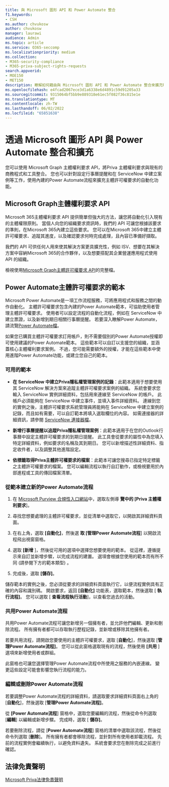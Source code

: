 ```yaml
---
title: 與 Microsoft 圖形 API 和 Power Automate 整合
f1.keywords:
- CSH
ms.author: chvukosw
author: chvukosw
manager: laurawi
audience: Admin
ms.topic: article
ms.service: O365-seccomp
ms.localizationpriority: medium
ms.collection:
- M365-security-compliance
- M365-priva-subject-rights-requests
search.appverid:
- MOE150
- MET150
description: 瞭解如何藉由與 Microsoft 圖形 API 和 Power Automate 整合來擴充Priva 主體權利要求功能。
ms.openlocfilehash: e4fcad2067ece3d1a6338e6d4891c59d91205a33
ms.sourcegitcommit: 9315064bf5bb9e889318e61ec5f082f36c815e1e
ms.translationtype: MT
ms.contentlocale: zh-TW
ms.lasthandoff: 06/02/2022
ms.locfileid: "65851638"
---
```

# <a name="integrate-and-extend-through-microsoft-graph-api-and-power-automate"></a>透過 Microsoft 圖形 API 與 Power Automate 整合和擴充

您可以使用 Microsoft Graph 主體權利要求 API，將Priva 主體權利要求與現有的商務程式和工具整合。 您也可以針對設定行事曆提醒和在 ServiceNow 中建立案例等工作，使用內建的Power Automate流程來擴充主體許可權要求的自動化功能。

## <a name="microsoft-graph-subject-rights-requests-api"></a>Microsoft Graph主體權利要求 API

Microsoft 365主體權利要求 API 提供簡單但強大的方法，讓您將自動化引入現有的主體權限原則。 當個人向您的組織要求資訊時，我們的 API 可讓您根據該要求的準則，在Microsoft 365內建立這些要求。 您可以在Microsoft 365中建立主體許可權要求、追蹤其進度，以及確認要求何時完成處理，且內容已準備好擷取。

我們的 API 可供任何人用來使其解決方案更具擴充性，例如 ISV、想要在其解決方案中容納Microsoft 365的合作夥伴，以及想要搭配其企業營運應用程式使用 API 的組織。

檢視使用[Microsoft Graph主體許可權要求 API](/graph/api/resources/subjectrightsrequest-subjectrightsrequestapioverview)的完整檔。

## <a name="power-automate-templates-for-subject-rights-requests"></a>Power Automate主體許可權要求的範本

Microsoft Power Automate是一項工作流程服務，可將應用程式和服務之間的動作自動化。 主體許可權要求包含內建的Power Automate範本，可協助使用者管理主體許可權要求。 使用者可以設定流程的自動化流程，例如在 ServiceNow 中建立票證，以及新增到期日相關行事曆提醒。 若要深入瞭解Power Automate，請流覽[Power Automate檔](/power-automate/getting-started)。

如果您已購買主體許可權要求訂用帳戶，則不需要個別的Power Automate授權即可使用建議的Power Automate範本。 這些範本可以自訂以支援您的組織，並涵蓋核心主體權利要求案例。 不過，您可能需要額外的授權，才能在這些範本中使用進階Power Automate功能，或建立您自己的範本。

### <a name="available-templates"></a>可用的範本

- **在 ServiceNow 中建立Priva隱私權管理案例的記錄**：此範本適用于想要使用其 ServiceNow 解決方案來追蹤主體許可權要求案例的組織。 系統會要求您輸入 ServiceNow 實例詳細資料，包括用來連線至 ServiceNow 的帳戶。 此帳戶必須能夠在 ServiceNow 中建立事件，並填入事件詳細資料。 連線到您的實例之後，主體許可權要求系統管理員將能夠在 ServiceNow 中建立案例的記錄，而且如有需要，可以自訂範本將填入選取欄位的內容。 如需連接器的詳細資訊，請參閱 [ServiceNow 連接器檔](/connectors/service-now/)。

- **新增行事曆提醒以追蹤Priva隱私權管理案例**：此範本適用于在您的Outlook行事曆中設定主體許可權要求的到期日提醒。 此工具會從要求的屬性中為您填入特定詳細資料，例如要求的名稱及其到期日。 您可以新增描述性詳細資料、指定收件者，以及調整其他進階設定。

- **依標籤取得Priva主體許可權要求的檔案**：此範本可讓您搜尋已指定特定標籤之主體許可權要求的檔案。 您可以編輯流程以執行自訂動作，或檢視要用於內部進程或工具的傳回檔案清單。

### <a name="create-a-new-power-automate-flow-from-a-template"></a>從範本建立新的Power Automate流程

1. 在 [Microsoft Purview 合規性入口網站](https://compliance.microsoft.com/)中，選取左側導 **覽中的 [Priva 主體權利要求**]。

2. 尋找您想要處理的主體許可權要求，並從清單中選取它，以開啟其詳細資料頁面。

3. 在右上角，選取 **[自動化]**，然後選 **取 [管理Power Automate流程**] 以開啟流程飛出視窗窗格。

4. 選取 **[新增** ]，然後從可用的選項中選擇您想要使用的範本。 從這裡，遵循提示來自訂並新增步驟，以完成流程的建置。 選項會根據您使用的範本而有所不同 (請參閱下方的範本類型) 。

5. 完成後，選取 **[儲存]**。

儲存範本的實例之後，您必須從要求的詳細資料頁面執行它，以便流程實例具有正確的內容和識別碼。 開啟要求，返回 **[自動化]** 功能表，選取範本，然後選取 [ **執行流程]**。 您可以選取 [ **查看流程執行活動**]，以查看您過去的活動。

### <a name="share-a-power-automate-flow"></a>共用Power Automate流程

共用Power Automate流程可讓您新增另一個擁有者，並允許他們編輯、更新和刪除流程。 所有擁有者都可以存取執行歷程記錄，並新增或移除其他擁有者。 

若要共用流程，請開啟您要使用的主體許可權要求，選取 [**自動化**]，然後選取 [**管理Power Automate流程]**。 您可以從此窗格選取現有的流程，然後使用 **[共用** ] 選項來新增使用者或群組。

此窗格也可讓您選擇管理Power Automate流程中所使用之服務的內嵌連線。 變更這些設定可能會影響您執行流程的能力。

### <a name="edit-or-delete-power-automate-flow"></a>編輯或刪除Power Automate流程

若要調整Power Automate流程的詳細資料，請選取要求詳細資料頁面右上角的 [**自動化**]，然後選取 [**管理Power Automate流程]**。

從 **[Power Automate流程**] 窗格中，選取您要編輯的流程，然後從命令列選取 [**編輯**] 以編輯或新增步驟。 完成時，選取 [ **儲存]**。

若要刪除流程，請從 [**Power Automate流程**] 窗格的清單中選取該流程，然後從命令列選取 [**刪除**]。 所有擁有者都會移除流程，並針對所有使用者卸載流程。 先前的流程實例會繼續執行，以避免資料遺失。 系統會要求您在刪除完成之前進行確認。

## <a name="legal-disclaimer"></a>法律免責聲明

[Microsoft Priva法律免責聲明](priva-disclaimer.md)
